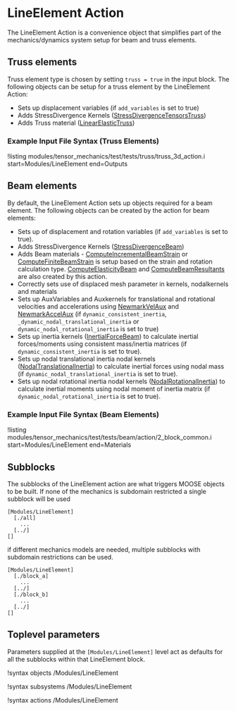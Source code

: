 # LineElement Action

The LineElement Action is a convenience object that simplifies part of the
mechanics/dynamics system setup for beam and truss elements.

## Truss elements
Truss element type is chosen by setting `truss = true` in the input block. The following objects can be setup for a truss element by the LineElement Action:

* Sets up displacement variables (if `add_variables` is set to true)
* Adds StressDivergence Kernels ([StressDivergenceTensorsTruss](/StressDivergenceTensorsTruss.md))
* Adds Truss material ([LinearElasticTruss](/LinearElasticTruss.md))

### Example Input File Syntax (Truss Elements)
!listing modules/tensor_mechanics/test/tests/truss/truss_3d_action.i start=Modules/LineElement end=Outputs

## Beam elements
By default, the LineElement Action sets up objects required for a beam element. The following objects can be created by the action for beam elements:

* Sets up of displacement and rotation variables (if `add_variables` is set to true).
* Adds StressDivergence Kernels ([StressDivergenceBeam](/StressDivergenceBeam.md))
* Adds Beam materials - [ComputeIncrementalBeamStrain](/ComputeIncrementalBeamStrain.md) or [ComputeFiniteBeamStrain](/ComputeFiniteBeamStrain.md) is setup based on the strain and rotation calculation type. [ComputeElasticityBeam](/ComputeElasticityBeam.md) and [ComputeBeamResultants](/ComputeBeamResultants.md) are also created by this action.
* Correctly sets use of displaced mesh parameter in kernels, nodalkernels and materials
* Sets up AuxVariables and Auxkernels for translational and rotational velocities and accelerations using [NewmarkVelAux](/NewmarkVelAux.md) and [NewmarkAccelAux](/NewmarkAccelAux.md) (if `dynamic_consistent_inertia`, `_dynamic_nodal_translational_inertia` or `dynamic_nodal_rotational_inertia` is set to true)
* Sets up inertia kernels ([InertialForceBeam](/InertialForceBeam.md)) to calculate inertial forces/moments using consistent mass/inertia matrices (if `dynamic_consistent_inertia` is set to true).
* Sets up nodal translational inertia nodal kernels ([NodalTranslationalInertia](/NodalTranslationalInertia.md)) to calculate inertial forces using nodal mass (if `dynamic_nodal_translational_inertia` is set to true).
* Sets up nodal rotational inertia nodal kernels ([NodalRotationalInertia](/NodalRotationalInertia.md)) to calculate inertial moments using nodal moment of inertia matrix (if `dynamic_nodal_rotational_inertia` is set to true).

### Example Input File Syntax (Beam Elements)

!listing modules/tensor_mechanics/test/tests/beam/action/2_block_common.i start=Modules/LineElement end=Materials

## Subblocks

The subblocks of the LineElement action are what triggers MOOSE objects to be built.
If none of the mechanics is subdomain restricted a single subblock will be used

```
[Modules/LineElement]
  [./all]
    ...
  [../]
[]
```

if different mechanics models are needed, multiple subblocks with subdomain restrictions
can be used.

```
[Modules/LineElement]
  [./block_a]
    ...
  [../]
  [./block_b]
    ...
  [../]
[]
```

## Toplevel parameters

Parameters supplied at the `[Modules/LineElement]` level act as
defaults for all the subblocks within that LineElement block.

!syntax objects /Modules/LineElement

!syntax subsystems /Modules/LineElement

!syntax actions /Modules/LineElement

<!--
This syntax is not yet supported by the doc system:

!syntax parameters /Modules/LineElement/*

!syntax inputs /Modules/LineElement/*

!syntax children /Modules/LineElement/*
-->
